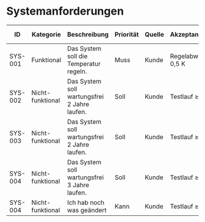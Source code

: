 # Systemanforderungen

| ID      | Kategorie        | Beschreibung                                     | Priorität | Quelle | Akzeptanzkriterium | GitHub Issue |
|---------|------------------|--------------------------------------------------|------------|----------|-----------------|---------------|
| SYS-001 | Funktional       | Das System soll die Temperatur regeln.           | Muss | Kunde | Regelabweichung < 0,5 K | [issue #1](https://github.com/schaefchenn/dynamic-camber-control/issues/1#issue-3522536474) |
| SYS-002 | Nicht-funktional | Das System soll wartungsfrei 2 Jahre laufen. | Soll | Kunde | Testlauf ≥ 2 Jahre | [#2](https://github.com/USERNAME/REPO/issues/2) |
| SYS-003 | Nicht-funktional | Das System soll wartungsfrei 2 Jahre laufen. | Soll | Kunde | Testlauf ≥ 2 Jahre | [#2](https://github.com/USERNAME/REPO/issues/2) |
| SYS-004 | Nicht-funktional | Das System soll wartungsfrei 3 Jahre laufen. | Soll | Kunde | Testlauf ≥ 2 Jahre | [#2](https://github.com/USERNAME/REPO/issues/2) |
| SYS-004 | Nicht-funktional | Ich hab noch was geändert | Kann | Kunde | Testlauf ≥ 2 Jahre | [#2](https://github.com/USERNAME/REPO/issues/2) |
